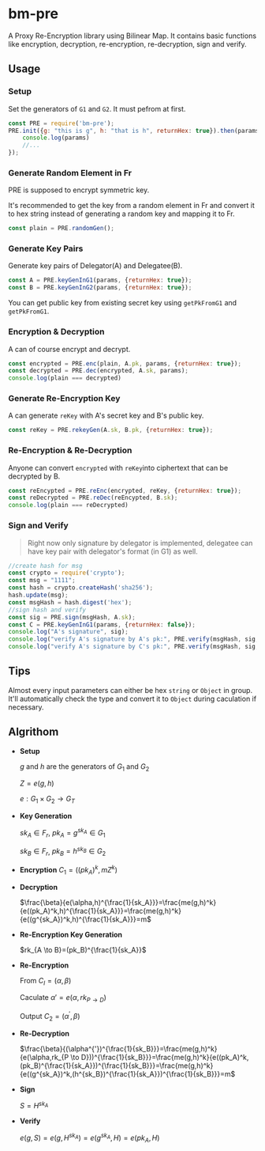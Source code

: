 # bm-pre
A Proxy Re-Encryption library using Bilinear Map. It contains basic functions like encryption, decryption, re-encryption, re-decryption, sign and verify.
## Usage
### Setup
Set the generators of `G1` and `G2`. It must pefrom at first.
```javascript
const PRE = require('bm-pre');
PRE.init({g: "this is g", h: "that is h", returnHex: true}).then(params => {
    console.log(params)
    //...
});
```
### Generate Random Element in Fr
PRE is supposed to encrypt symmetric key.

It's recommended to get the key from a random element in Fr and convert it to hex string instead of generating a random key and mapping it to Fr.
```javascript
const plain = PRE.randomGen();
```
### Generate Key Pairs
Generate key pairs of Delegator(A) and Delegatee(B).
```javascript
const A = PRE.keyGenInG1(params, {returnHex: true});
const B = PRE.keyGenInG2(params, {returnHex: true});
```
You can get public key from existing secret key using `getPkFromG1` and `getPkFromG1`.
### Encryption & Decryption
A can of course encrypt and decrypt.
```javascript
const encrypted = PRE.enc(plain, A.pk, params, {returnHex: true});
const decrypted = PRE.dec(encrypted, A.sk, params);
console.log(plain === decrypted)
```
### Generate Re-Encryption Key
A can generate `reKey` with A's secret key and B's public key.
```javascript
const reKey = PRE.rekeyGen(A.sk, B.pk, {returnHex: true});
```
### Re-Encryption & Re-Decryption
Anyone can convert `encrypted` with `reKey`into ciphertext that can be decrypted by B.
```javascript
const reEncypted = PRE.reEnc(encrypted, reKey, {returnHex: true});
const reDecrypted = PRE.reDec(reEncypted, B.sk);
console.log(plain === reDecrypted)
```
### Sign and Verify
> Right now only signature by delegator is implemented, delegatee can have key pair with delegator's format (in G1) as well.

```javascript
//create hash for msg
const crypto = require('crypto');
const msg = "1111";
const hash = crypto.createHash('sha256');
hash.update(msg);
const msgHash = hash.digest('hex');
//sign hash and verify
const sig = PRE.sign(msgHash, A.sk);
const C = PRE.keyGenInG1(params, {returnHex: false});
console.log("A's signature", sig);
console.log("verify A's signature by A's pk:", PRE.verify(msgHash, sig, A.pk, params));
console.log("verify A's signature by C's pk:", PRE.verify(msgHash, sig, C.pk, params))
```
## Tips
Almost every input parameters can either be hex `string` or `Object` in group. It'll automatically check the type and convert it to `Object` during caculation if necessary.
## Algrithom
- **Setup**

  $g$ and $h$ are the generators of $G_1$ and $G_2$

  $Z=e(g,h)$

  $e:G_1 \times G_2 \to G_T$

- **Key Generation**

  $sk_A \in F_r$, $pk_A=g^{sk_A} \in G_1$

  $sk_B \in F_r$, $pk_B=h^{sk_B} \in G_2$

- **Encryption**
  $C_1=((pk_A)^k,mZ^k)$

- **Decryption**

  $\frac{\beta}{e(\alpha,h)^{\frac{1}{sk_A}}}=\frac{me(g,h)^k}{e((pk_A)^k,h)^{\frac{1}{sk_A}}}=\frac{me(g,h)^k}{e((g^{sk_A})^k,h)^{\frac{1}{sk_A}}}=m$

- **Re-Encryption Key Generation**

  $rk_{A \to B}=(pk_B)^{\frac{1}{sk_A}}$

- **Re-Encryption**

  From $C_I=(\alpha,\beta)$

  Caculate $\alpha{'}=e(\alpha,rk_{P \to D})$

  Output $C_2=(\alpha ^{'},\beta)$

- **Re-Decryption**

  $\frac{\beta}{(\alpha^{'})^{\frac{1}{sk_B}}}=\frac{me(g,h)^k}{e(\alpha,rk_{P \to D}))^{\frac{1}{sk_B}}}=\frac{me(g,h)^k}{e((pk_A)^k,(pk_B)^{\frac{1}{sk_A}})^{\frac{1}{sk_B}}}=\frac{me(g,h)^k}{e((g^{sk_A})^k,(h^{sk_B})^{\frac{1}{sk_A}})^{\frac{1}{sk_B}}}=m$

- **Sign**

  $S=H^{sk_A}$

- **Verify**

  $e(g,S)=e(g,H^{sk_A})=e(g^{sk_A},H)=e(pk_A,H)$
